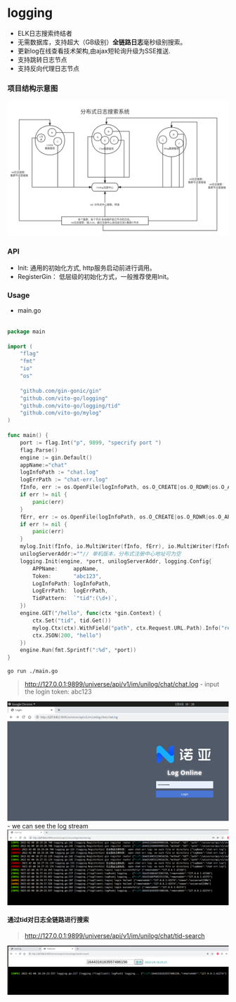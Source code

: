# logging
- ELK日志搜索终结者
- 无需数据库，支持超大（GB级别）**全链路日志**毫秒级别搜索。
- 更新log在线查看技术架构,由ajax短轮询升级为SSE推送.
- 支持跳转日志节点
- 支持反向代理日志节点

### 项目结构示意图
<img src="images/logging.png">

### API
- Init:   通用的初始化方式, http服务启动前进行调用。
- RegisterGin： 低层级的初始化方式，一般推荐使用Init。

### Usage
- main.go

```go

package main

import (
	"flag"
	"fmt"
	"io"
	"os"

	"github.com/gin-gonic/gin"
	"github.com/vito-go/logging"
	"github.com/vito-go/logging/tid"
	"github.com/vito-go/mylog"
)

func main() {
	port := flag.Int("p", 9899, "specrify port ")
	flag.Parse()
	engine := gin.Default()
	appName:="chat"
	logInfoPath := "chat.log"
	logErrPath := "chat-err.log"
	fInfo, err := os.OpenFile(logInfoPath, os.O_CREATE|os.O_RDWR|os.O_APPEND, 0644)
	if err != nil {
		panic(err)
	}
	fErr, err := os.OpenFile(logInfoPath, os.O_CREATE|os.O_RDWR|os.O_APPEND, 0644)
	if err != nil {
		panic(err)
	}
	mylog.Init(fInfo, io.MultiWriter(fInfo, fErr), io.MultiWriter(fInfo, fErr), "tid")
	unilogServerAddr:=""// 单机版本，分布式注册中心地址可为空
	logging.Init(engine, *port, unilogServerAddr, logging.Config{
		APPName:     appName,
		Token:       "abc123",
		LogInfoPath: logInfoPath,
		LogErrPath:  logErrPath,
		TidPattern:  `"tid":(\d+)`,
	})
	engine.GET("/hello", func(ctx *gin.Context) {
		ctx.Set("tid", tid.Get())
		mylog.Ctx(ctx).WithField("path", ctx.Request.URL.Path).Info("request==>")
		ctx.JSON(200, "hello")
	})
	engine.Run(fmt.Sprintf(":%d", *port))
}

```

```shell
go run ./main.go
```
> http://127.0.0.1:9899/universe/api/v1/im/unilog/chat/chat.log
    -  input the login token: abc123

<img src="images/login.png">
- we can see the log stream
<img src="images/log.png">


#### 通过tid对日志全链路进行搜索
> http://127.0.0.1:9899/universe/api/v1/im/unilog/chat/tid-search

<img src="images/tid-search.png">
